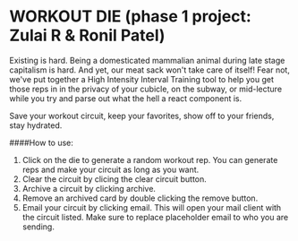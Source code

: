 # WORKOUT DIE (phase 1 project: Zulai R & Ronil Patel) 


Existing is hard. Being a domesticated mammalian animal during late stage capitalism is hard. And yet, our meat sack won't take care of itself! Fear not, we've put together a High Intensity Interval Training tool to help you get those reps in in the privacy of your cubicle, on the subway, or mid-lecture while you try and parse out what the hell a react component is.

Save your workout circuit, keep your favorites, show off to your friends, stay hydrated.

####How to use:
1. Click on the die to generate a random workout rep. You can generate reps and make your circuit as long as you want.
2. Clear the circuit by clicing the clear circuit button.
3. Archive a circuit by clicking archive.
4. Remove an archived card by double clicking the remove button.
5. Email your circuit by clicking email. This will open your mail client with the circuit listed. Make sure to replace placeholder email to who you are sending.
